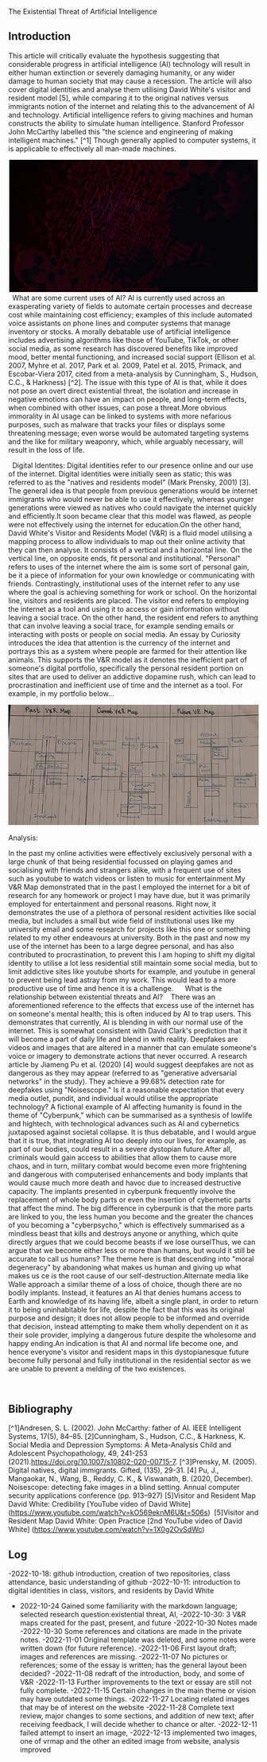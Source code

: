 The Existential Threat of Artificial Intelligence


## Introduction 

This article will critically evaluate the hypothesis suggesting that considerable progress in artificial intelligence (AI) technology will result in either human extinction or severely damaging humanity, or any wider damage to human society that may cause a recession. The article will also cover digital identities and analyse them utilising David White's visitor and resident model [5], while comparing it to the original natives versus immigrants notion of the internet and relating this to the advancement of AI and technology. Artificial intelligence refers to giving machines and human constructs the ability to simulate human intelligence. Stanford Professor John McCarthy labelled this "the science and engineering of making intelligent machines." [^1] Though generally applied to computer systems, it is applicable to effectively all man-made machines.

![edited image 2](https://github.com/2206080/CS220AU-DP-2022/blob/main/assets/Image%20edit%202.png)
 
What are some current uses of AI?
AI is currently used across an exasperating variety of fields to automate certain processes and decrease cost while maintaining cost efficiency; examples of this include automated voice assistants on phone lines and computer systems that manage inventory or stocks. A morally debatable use of artificial intelligence includes advertising algorithms like those of YouTube, TikTok, or other social media, as some research has discovered benefits like improved mood, better mental functioning, and increased social support (Ellison et al. 2007, Myhre et al. 2017, Park et al. 2009, Patel et al. 2015, Primack, and Escobar-Viera 2017, cited from a meta-analysis by Cunningham, S., Hudson, C.C., & Harkness) [^2]. The issue with this type of AI is that, while it does not pose an overt direct existential threat, the isolation and increase in negative emotions can have an impact on people, and long-term effects, when combined with other issues, can pose a threat.More obvious immorality in AI usage can be linked to systems with more nefarious purposes, such as malware that tracks your files or displays some threatening message; even worse would be automated targeting systems and the like for military weaponry, which, while arguably necessary, will result in the loss of life.

 
Digital Identites:
Digital identities refer to our presence online and our use of the internet. Digital identities were initially seen as static; this was referred to as the "natives and residents model" (Mark Prensky, 2001) [3]. The general idea is that people from previous generations would be internet immigrants who would never be able to use it effectively, whereas younger generations were viewed as natives who could navigate the internet quickly and efficiently.It soon became clear that this model was flawed, as people were not effectively using the internet for education.On the other hand, David White's Visitor and Residents Model (V&R) is a fluid model utilising a mapping process to allow individuals to map out their online activity that they can then analyse. It consists of a vertical and a horizontal line. On the vertical line, on opposite ends, fit personal and institutional. "Personal" refers to uses of the internet where the aim is some sort of personal gain, be it a piece of information for your own knowledge or communicating with friends. Contrastingly, institutional uses of the internet refer to any use where the goal is achieving something for work or school. On the horizontal line, visitors and residents are placed. The visitor end refers to employing the internet as a tool and using it to access or gain information without leaving a social trace. On the other hand, the resident end refers to anything that can involve leaving a social trace, for example sending emails or interacting with posts or people on social media. An essay by Curiosity introduces the idea that attention is the currency of the internet and portrays this as a system where people are farmed for their attention like animals. This supports the V&R model as it denotes the inefficient part of someone's digital portfolio, specifically the personal resident portion on sites that are used to deliver an addictive dopamine rush, which can lead to procrastination and inefficient use of time and the internet as a tool. For example, in my portfolio below...

![My V&R Map](https://github.com/2206080/CS220AU-DP-2022/blob/main/assets/img/vrmap.jpg)


Analysis:

 In the past my online activities were effectively exclusively personal with a large chunk of that being residential focussed on playing games and socialising with friends and strangers alike, with a frequent use of sites such as youtube to watch videos or listen to music for entertainment.My V&R Map demonstrated that in the past I employed the internet for a bit of research for any homework or project I may have due, but it was primarily employed for entertainment and personal reasons. Right now, it demonstrates the use of a plethora of personal resident activities like social media, but includes a small but wide field of institutional uses like my university email and some research for projects like this one or something related to my other endeavours at university. Both in the past and now my use of the internet has been to a large degree personal, and has also contributed to procrastination, to prevent this I am hoping to shift my digital identity to utilise a lot less residential still maintain some social media, but to limit addictive sites like youtube shorts for example, and youtube in general to prevent being lead astray from my work. This would lead to a more productive use of time and hence it is a challenge.
 
  
What is the relationship between existential threats and AI?
  
There was an aforementioned reference to the effects that excess use of the internet has on someone's mental health; this is often induced by AI to trap users. This demonstrates that currently, AI is blending in with our normal use of the internet. This is somewhat consistent with David Clark's prediction that it will become a part of daily life and blend in with reality. Deepfakes are videos and images that are altered in a manner that can emulate someone's voice or imagery to demonstrate actions that never occurred. A research article by Jiameng Pu et al. (2020) [4] would suggest deepfakes are not as dangerous as they may appear (referred to as "generative adversarial networks" in the study). They achieve a 99.68% detection rate for deepfakes using "Noisescope." Is it a reasonable expectation that every media outlet, pundit, and individual would utilise the appropriate technology? A fictional example of AI affecting humanity is found in the theme of "Cyberpunk," which can be summarised as a synthesis of lowlife and hightech, with technological advances such as AI and cybernetics juxtaposed against societal collapse. It is thus debatable, and I would argue that it is true, that integrating AI too deeply into our lives, for example, as part of our bodies, could result in a severe dystopian future.After all, criminals would gain access to abilities that allow them to cause more chaos, and in turn, military combat would become even more frightening and dangerous with computerised enhancements and body implants that would cause much more death and havoc due to increased destructive capacity. The implants presented in cyberpunk frequently involve the replacement of whole body parts or even the insertion of cybernetic parts that affect the mind. The big difference in cyberpunk is that the more parts are linked to you, the less human you become and the greater the chances of you becoming a "cyberpsycho," which is effectively summarised as a mindless beast that kills and destroys anyone or anything, which quite directly argues that we could become beasts if we lose ourselThus, we can argue that we become either less or more than humans, but would it still be accurate to call us humans? The theme here is that descending into "moral degeneracy" by abandoning what makes us human and giving up what makes us ce is the root cause of our self-destruction.Alternate media like Walle approach a similar theme of a loss of choice, though there are no bodily implants. Instead, it features an AI that denies humans access to Earth and knowledge of its having life, albeit a single plant, in order to return it to being uninhabitable for life, despite the fact that this was its original purpose and design; it does not allow people to be informed and override that decision, instead attempting to make them wholly dependent on it as their sole provider, implying a dangerous future despite the wholesome and happy ending.An indication is that AI and normal life become one, and hence everyone's visitor and resident maps in this dystopianesque future become fully personal and fully institutional in the residential sector as we are unable to prevent a melding of the two existences.
  


     
## Bibliography

[^1]Andresen, S. L. (2002). John McCarthy: father of AI. IEEE Intelligent Systems, 17(5), 84–85.
[2]Cunningham, S., Hudson, C.C., & Harkness, K. Social Media and Depression Symptoms: A Meta-Analysis Child and Adolescent Psychopathology, 49, 241-253 (2021).https://doi.org/10.1007/s10802-020-00715-7.
[^3]Prensky, M. (2005). Digital natives, digital immigrants. Gifted, (135), 29-31.
[4] Pu, J., Mangaokar, N., Wang, B., Reddy, C. K., & Viswanath, B. (2020, December). Noisescope: detecting fake images in a blind setting. Annual computer security applications conference (pp. 913–927)
[5]Visitor and Resident Map David White: Credibility [YouTube video of David White] (https://www.youtube.com/watch?v=kO569eknM6U&t=506s) 
[5]Visitor and Resident Map David White: Open Practice [2nd YouTube video of David White] (https://www.youtube.com/watch?v=1X0g2OvSdWc)


## Log

-2022-10-18: github introduction, creation of two repositories, class attendance, basic understanding of github
-2022-10-11: introduction to digital identities in class, visitors, and residents by David White
- 2022-10-24 Gained some familiarity with the markdown language; selected research question:existential threat, AI,
-2022-10-30: 3 V&R maps created for the past, present, and future
-2022-10-30 Notes made
-2022-10-30 Some references and citations are made in the private notes.
-2022-11-01 Original template was deleted, and some notes were written down (for future reference).
-2022-11-06 First layout draft; images and references are missing.
-2022-11-07 No pictures or references; some of the essay is written; has the general layout been decided?
-2022-11-08 redraft of the introduction, body, and some of V&R
-2022-11-13 Further improvements to the text or essay are still not fully complete.
-2022-11-15 Certain changes in the main theme or vision may have outdated some things.
-2022-11-27 Locating related images that may be of interest on the website
-2022-11-28 Complete text review, major changes to some sections, and addition of new text; after receiving feedback, I will decide whether to chance or alter.
-2022-12-11 failed attempt to insert an image,
-2022-12-13 implemented two images, one of vrmap and the other an edited image from website, analysis improved
<br>
